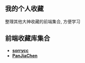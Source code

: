 
## 我的个人收藏
整理其他大神收藏的前端集合, 方便学习

## 前端收藏库集合
* [**sorrycc**](https://github.com/sorrycc/awesome-f2e-libs)
* [**PanJiaChen**](https://github.com/PanJiaChen/awesome-bookmarks)
